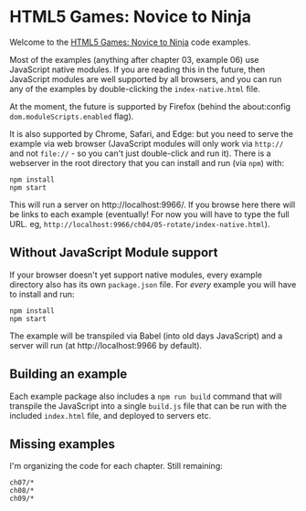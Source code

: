 # HTML5 Games: Novice to Ninja

Welcome to the [HTML5 Games: Novice to Ninja](https://www.sitepoint.com/premium/books/html5games1) code examples.

Most of the examples (anything after chapter 03, example 06) use JavaScript native modules. If you are reading this in the future, then JavaScript modules are well supported by all browsers, and you can run any of the examples by double-clicking the `index-native.html` file.

At the moment, the future is supported by Firefox (behind the about:config `dom.moduleScripts.enabled` flag).

It is also supported by Chrome, Safari, and Edge: but you need to serve the example via web browser (JavaScript modules will only work via `http://` and not `file://` - so you can't just double-click and run it). There is a webserver in the root directory that you can install and run (via `npm`) with:

```
npm install
npm start
```

This will run a server on http://localhost:9966/. If you browse here there will be links to each example (eventually! For now you will have to type the full URL. eg, `http://localhost:9966/ch04/05-rotate/index-native.html`).

## Without JavaScript Module support

If your browser doesn't yet support native modules, every example directory also has its own `package.json` file. For *every* example you will have to install and run:

```
npm install
npm start
```

The example will be transpiled via Babel (into old days JavaScript) and a server will run (at http://localhost:9966 by default).

## Building an example

Each example package also includes a `npm run build` command that will transpile the JavaScript into a single `build.js` file that can be run with the included `index.html` file, and deployed to servers etc.


## Missing examples

I'm organizing the code for each chapter. Still remaining:

```
ch07/*
ch08/*
ch09/*
```
